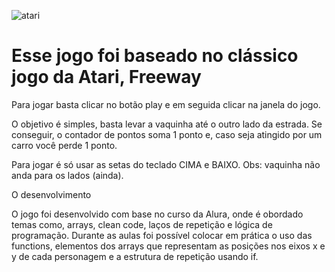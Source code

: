 ![atari](https://user-images.githubusercontent.com/108687467/186006571-3e8b0502-b2cc-48e6-9243-effd842234c9.jpg)

# Esse jogo foi baseado no clássico jogo da Atari, Freeway #

Para jogar basta clicar no botão play e em seguida clicar na janela do jogo.

O objetivo é simples, basta levar a vaquinha até o outro lado da estrada. Se conseguir, o contador de pontos soma 1 ponto e, caso seja atingido por um carro você perde 1 ponto.

Para jogar é só usar as setas do teclado CIMA e BAIXO.
Obs: vaquinha não anda para os lados (ainda).



O desenvolvimento

O jogo foi desenvolvido com base no curso da Alura, onde é obordado temas como, arrays, clean code, laços de repetição e lógica de programação. 
Durante as aulas foi possível colocar em prática o uso das functions, elementos dos arrays que representam as posições nos eixos x e y de cada personagem e a estrutura de repetição usando if.

